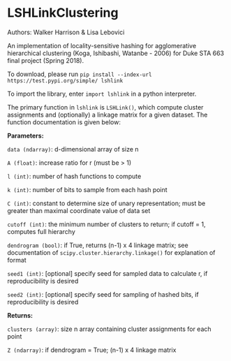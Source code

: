 # LSHLinkClustering
Authors: Walker Harrison & Lisa Lebovici

An implementation of locality-sensitive hashing for agglomerative hierarchical clustering (Koga, Ishibashi, Watanbe - 2006) for Duke STA 663 final project (Spring 2018).

To download, please run `pip install --index-url https://test.pypi.org/simple/ lshlink`

To import the library, enter `import lshlink` in a python interpreter.

The primary function in `lshlink` is `LSHLink()`, which compute cluster assignments and (optionally) a linkage matrix for a given dataset. The function documentation is given below:

**Parameters:**

`data (ndarray)`: d-dimensional array of size n

`A (float)`: increase ratio for r (must be > 1)

`l (int)`: number of hash functions to compute

`k (int)`: number of bits to sample from each hash point

`C (int)`: constant to determine size of unary representation; must be greater than maximal coordinate value of data set

`cutoff (int)`: the minimum number of clusters to return; if cutoff = 1, computes full hierarchy

`dendrogram (bool)`: if True, returns (n-1) x 4 linkage matrix; see documentation of `scipy.cluster.hierarchy.linkage()` for explanation of format

`seed1 (int)`: [optional] specify seed for sampled data to calculate r, if reproducibility is desired

`seed2 (int)`: [optional] specify seed for sampling of hashed bits, if reproducibility is desired

**Returns:**

`clusters (array)`: size n array containing cluster assignments for each point

`Z (ndarray)`: if dendrogram = True; (n-1) x 4 linkage matrix
